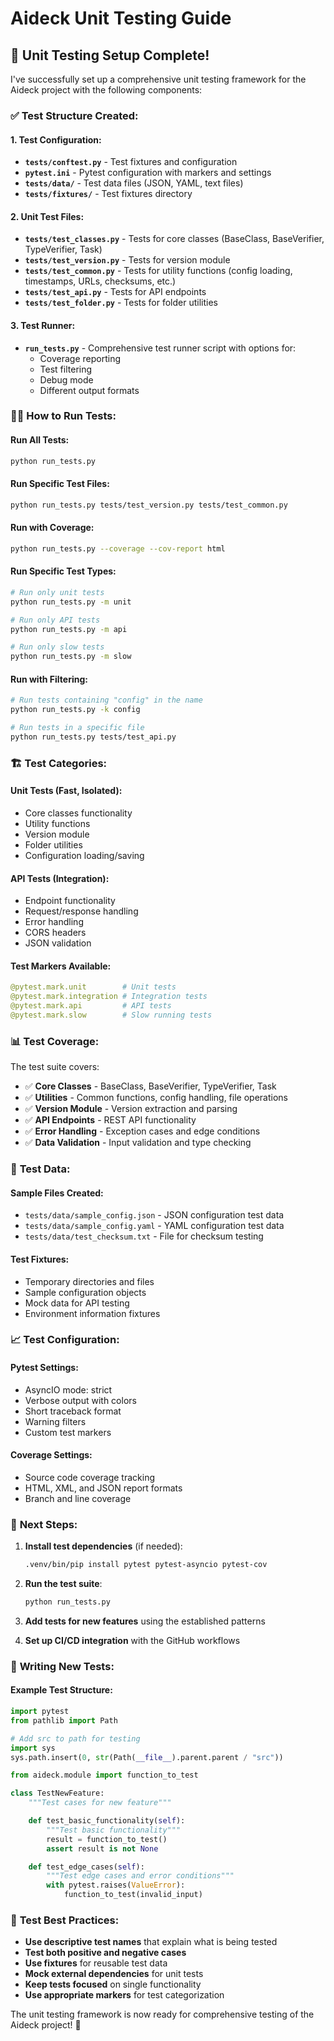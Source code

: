 # Aideck Unit Testing Guide

## 🧪 Unit Testing Setup Complete!

I've successfully set up a comprehensive unit testing framework for the Aideck project with the following components:

### ✅ **Test Structure Created:**

#### **1. Test Configuration:**
- **`tests/conftest.py`** - Test fixtures and configuration
- **`pytest.ini`** - Pytest configuration with markers and settings
- **`tests/data/`** - Test data files (JSON, YAML, text files)
- **`tests/fixtures/`** - Test fixtures directory

#### **2. Unit Test Files:**
- **`tests/test_classes.py`** - Tests for core classes (BaseClass, BaseVerifier, TypeVerifier, Task)
- **`tests/test_version.py`** - Tests for version module
- **`tests/test_common.py`** - Tests for utility functions (config loading, timestamps, URLs, checksums, etc.)
- **`tests/test_api.py`** - Tests for API endpoints
- **`tests/test_folder.py`** - Tests for folder utilities

#### **3. Test Runner:**
- **`run_tests.py`** - Comprehensive test runner script with options for:
  - Coverage reporting
  - Test filtering
  - Debug mode
  - Different output formats

### 🏃‍♂️ **How to Run Tests:**

#### **Run All Tests:**
```bash
python run_tests.py
```

#### **Run Specific Test Files:**
```bash
python run_tests.py tests/test_version.py tests/test_common.py
```

#### **Run with Coverage:**
```bash
python run_tests.py --coverage --cov-report html
```

#### **Run Specific Test Types:**
```bash
# Run only unit tests
python run_tests.py -m unit

# Run only API tests
python run_tests.py -m api

# Run only slow tests
python run_tests.py -m slow
```

#### **Run with Filtering:**
```bash
# Run tests containing "config" in the name
python run_tests.py -k config

# Run tests in a specific file
python run_tests.py tests/test_api.py
```

### 🏗️ **Test Categories:**

#### **Unit Tests** (Fast, Isolated):
- Core classes functionality
- Utility functions
- Version module
- Folder utilities
- Configuration loading/saving

#### **API Tests** (Integration):
- Endpoint functionality
- Request/response handling
- Error handling
- CORS headers
- JSON validation

#### **Test Markers Available:**
```python
@pytest.mark.unit        # Unit tests
@pytest.mark.integration # Integration tests
@pytest.mark.api         # API tests
@pytest.mark.slow        # Slow running tests
```

### 📊 **Test Coverage:**

The test suite covers:
- ✅ **Core Classes** - BaseClass, BaseVerifier, TypeVerifier, Task
- ✅ **Utilities** - Common functions, config handling, file operations
- ✅ **Version Module** - Version extraction and parsing
- ✅ **API Endpoints** - REST API functionality
- ✅ **Error Handling** - Exception cases and edge conditions
- ✅ **Data Validation** - Input validation and type checking

### 🔧 **Test Data:**

#### **Sample Files Created:**
- `tests/data/sample_config.json` - JSON configuration test data
- `tests/data/sample_config.yaml` - YAML configuration test data
- `tests/data/test_checksum.txt` - File for checksum testing

#### **Test Fixtures:**
- Temporary directories and files
- Sample configuration objects
- Mock data for API testing
- Environment information fixtures

### 📈 **Test Configuration:**

#### **Pytest Settings:**
- AsyncIO mode: strict
- Verbose output with colors
- Short traceback format
- Warning filters
- Custom test markers

#### **Coverage Settings:**
- Source code coverage tracking
- HTML, XML, and JSON report formats
- Branch and line coverage

### 🚀 **Next Steps:**

1. **Install test dependencies** (if needed):
   ```bash
   .venv/bin/pip install pytest pytest-asyncio pytest-cov
   ```

2. **Run the test suite**:
   ```bash
   python run_tests.py
   ```

3. **Add tests for new features** using the established patterns

4. **Set up CI/CD integration** with the GitHub workflows

### 📝 **Writing New Tests:**

#### **Example Test Structure:**
```python
import pytest
from pathlib import Path

# Add src to path for testing
import sys
sys.path.insert(0, str(Path(__file__).parent.parent / "src"))

from aideck.module import function_to_test

class TestNewFeature:
    """Test cases for new feature"""

    def test_basic_functionality(self):
        """Test basic functionality"""
        result = function_to_test()
        assert result is not None

    def test_edge_cases(self):
        """Test edge cases and error conditions"""
        with pytest.raises(ValueError):
            function_to_test(invalid_input)
```

### 🎯 **Test Best Practices:**

- **Use descriptive test names** that explain what is being tested
- **Test both positive and negative cases**
- **Use fixtures** for reusable test data
- **Mock external dependencies** for unit tests
- **Keep tests focused** on single functionality
- **Use appropriate markers** for test categorization

The unit testing framework is now ready for comprehensive testing of the Aideck project! 🎉

